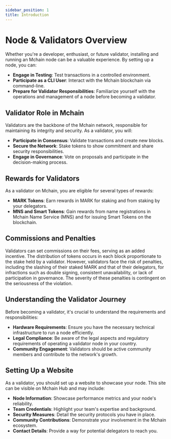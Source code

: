 ```yaml
---
sidebar_position: 1
title: Introduction
---
```


# Node & Validators Overview

Whether you're a developer, enthusiast, or future validator, installing and running an Mchain node can be a valuable experience. By setting up a node, you can:

- **Engage in Testing**: Test transactions in a controlled environment.
- **Participate as a CLI User**: Interact with the Mchain blockchain via command-line.
- **Prepare for Validator Responsibilities**: Familiarize yourself with the operations and management of a node before becoming a validator.

## Validator Role in Mchain

Validators are the backbone of the Mchain network, responsible for maintaining its integrity and security. As a validator, you will:

- **Participate in Consensus**: Validate transactions and create new blocks.
- **Secure the Network**: Stake tokens to show commitment and share security responsibilities.
- **Engage in Governance**: Vote on proposals and participate in the decision-making process.


## Rewards for Validators

As a validator on Mchain, you are eligible for several types of rewards:

- **MARK Tokens**: Earn rewards in MARK for staking and from staking by your delegators.
- **MNS and Smart Tokens**: Gain rewards from name registrations in Mchain Name Service (MNS) and for issuing Smart Tokens on the blockchain.

## Commissions and Penalties

Validators can set commissions on their fees, serving as an added incentive. The distribution of tokens occurs in each block proportionate to the stake held by a validator. However, validators face the risk of penalties, including the slashing of their staked MARK and that of their delegators, for infractions such as double signing, consistent unavailability, or lack of participation in governance. The severity of these penalties is contingent on the seriousness of the violation.

## Understanding the Validator Journey

Before becoming a validator, it's crucial to understand the requirements and responsibilities:

- **Hardware Requirements**: Ensure you have the necessary technical infrastructure to run a node efficiently.
- **Legal Compliance**: Be aware of the legal aspects and regulatory requirements of operating a validator node in your country.
- **Community Engagement**: Validators should be active community members and contribute to the network's growth.

## Setting Up a Website

As a validator, you should set up a website to showcase your node. This site can be visible on Mchain Hub and may include:

- **Node Information**: Showcase performance metrics and your node's reliability.
- **Team Credentials**: Highlight your team's expertise and background.
- **Security Measures**: Detail the security protocols you have in place.
- **Community Contributions**: Demonstrate your involvement in the Mchain ecosystem.
- **Contact Details**: Provide a way for potential delegators to reach you.
